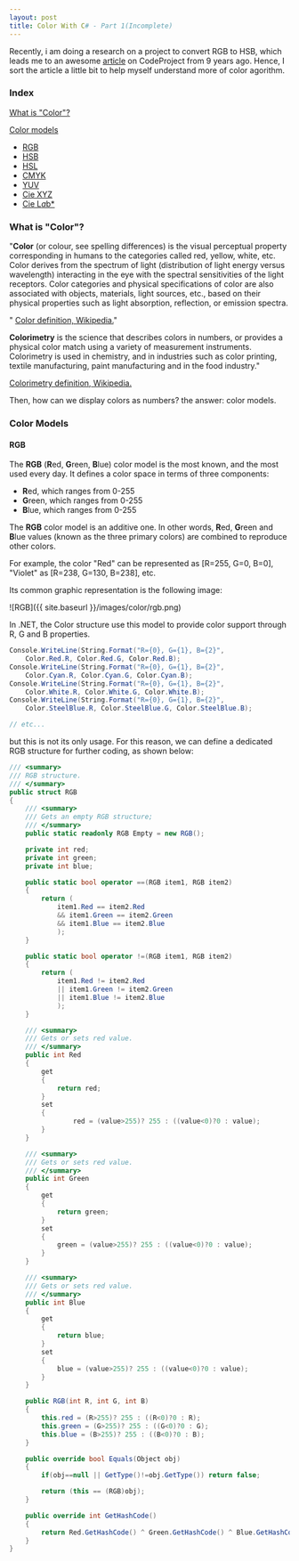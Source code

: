 ```yaml
---
layout: post
title: Color With C# - Part 1(Incomplete)
---
```

  Recently, i am doing a research on a project to convert RGB to HSB, which leads me to an awesome [article](http://www.codeproject.com/Articles/19045/Manipulating-colors-in-NET-Part-1) on CodeProject from 9 years ago. Hence, I sort the article a little bit to help myself understand more of color agorithm.
  
### Index
[What is "Color"?](#def)

[Color models](#cm)

- [RGB](#rgb)
- [HSB](#hsb) 
- [HSL](#hsl) 
- [CMYK](#cmyk) 
- [YUV](#yuv)
- [Cie XYZ](#xyz) 
- [Cie L*a*b*](#lab) 

### What is "Color"?
<a name="def" id="def" ></a>
"**Color** (or colour, see spelling differences) is the visual perceptual property corresponding in humans to the categories called red, yellow, white, etc. Color derives from the spectrum of light (distribution of light energy versus wavelength) interacting in the eye with the spectral sensitivities of the light receptors. Color categories and physical specifications of color are also associated with objects, materials, light sources, etc., based on their physical properties such as light absorption, reflection, or emission spectra.

" [Color definition, Wikipedia.](http://en.wikipedia.org/wiki/Color)"

**Colorimetry** is the science that describes colors in numbers, or provides a physical color match using a variety of measurement instruments. Colorimetry is used in chemistry, and in industries such as color printing, textile manufacturing, paint manufacturing and in the food industry."

 [Colorimetry definition, Wikipedia.](http://en.wikipedia.org/wiki/Colorimetry)

Then, how can we display colors as numbers? the answer: color models.

### Color Models

<a name="cm" id="cm" ></a>

#### RGB

<a name="rgb" id="rgb" ></a>
The **RGB** (**R**ed, **G**reen, **B**lue) color model is the most known, and the most used every day. It defines a color space in terms of three components: 

- **R**ed, which ranges from 0-255 
- **G**reen, which ranges from 0-255 
- **B**lue, which ranges from 0-255 

The **RGB** color model is an additive one. In other words, **R**ed, **G**reen and **B**lue values (known as the three primary colors) are combined to reproduce other colors.

For example, the color "Red" can be represented as [R=255, G=0, B=0], "Violet" as [R=238, G=130, B=238], etc.

Its common graphic representation is the following image:

![RGB]({{ site.baseurl }}/images/color/rgb.png) 

In .NET, the Color structure use this model to provide color support through R, G and B properties. 
```c#
Console.WriteLine(String.Format("R={0}, G={1}, B={2}",
    Color.Red.R, Color.Red.G, Color.Red.B);
Console.WriteLine(String.Format("R={0}, G={1}, B={2}",
    Color.Cyan.R, Color.Cyan.G, Color.Cyan.B);
Console.WriteLine(String.Format("R={0}, G={1}, B={2}",
    Color.White.R, Color.White.G, Color.White.B);
Console.WriteLine(String.Format("R={0}, G={1}, B={2}",
    Color.SteelBlue.R, Color.SteelBlue.G, Color.SteelBlue.B);

// etc...
```
but this is not its only usage. For this reason, we can define a dedicated RGB structure for further coding, as shown below:

```c#
/// <summary>
/// RGB structure.
/// </summary>
public struct RGB
{
    /// <summary>
    /// Gets an empty RGB structure;
    /// </summary>
    public static readonly RGB Empty = new RGB();

    private int red;
    private int green;
    private int blue;

    public static bool operator ==(RGB item1, RGB item2)
    {
        return (
            item1.Red == item2.Red
            && item1.Green == item2.Green
            && item1.Blue == item2.Blue
            );
    }

    public static bool operator !=(RGB item1, RGB item2)
    {
        return (
            item1.Red != item2.Red
            || item1.Green != item2.Green
            || item1.Blue != item2.Blue
            );
    }

    /// <summary>
    /// Gets or sets red value.
    /// </summary>
    public int Red
    {
        get
        {
            return red;
        }
        set
        {
                red = (value>255)? 255 : ((value<0)?0 : value);
        }
    }

    /// <summary>
    /// Gets or sets red value.
    /// </summary>
    public int Green
    {
        get
        {
            return green;
        }
        set
        {
            green = (value>255)? 255 : ((value<0)?0 : value);
        }
    }

    /// <summary>
    /// Gets or sets red value.
    /// </summary>
    public int Blue
    {
        get
        {
            return blue;
        }
        set
        {
            blue = (value>255)? 255 : ((value<0)?0 : value);
        }
    }

    public RGB(int R, int G, int B)
    {
        this.red = (R>255)? 255 : ((R<0)?0 : R);
        this.green = (G>255)? 255 : ((G<0)?0 : G);
        this.blue = (B>255)? 255 : ((B<0)?0 : B);
    }

    public override bool Equals(Object obj)
    {
        if(obj==null || GetType()!=obj.GetType()) return false;

        return (this == (RGB)obj);
    }

    public override int GetHashCode()
    {
        return Red.GetHashCode() ^ Green.GetHashCode() ^ Blue.GetHashCode();
    }
}
```

